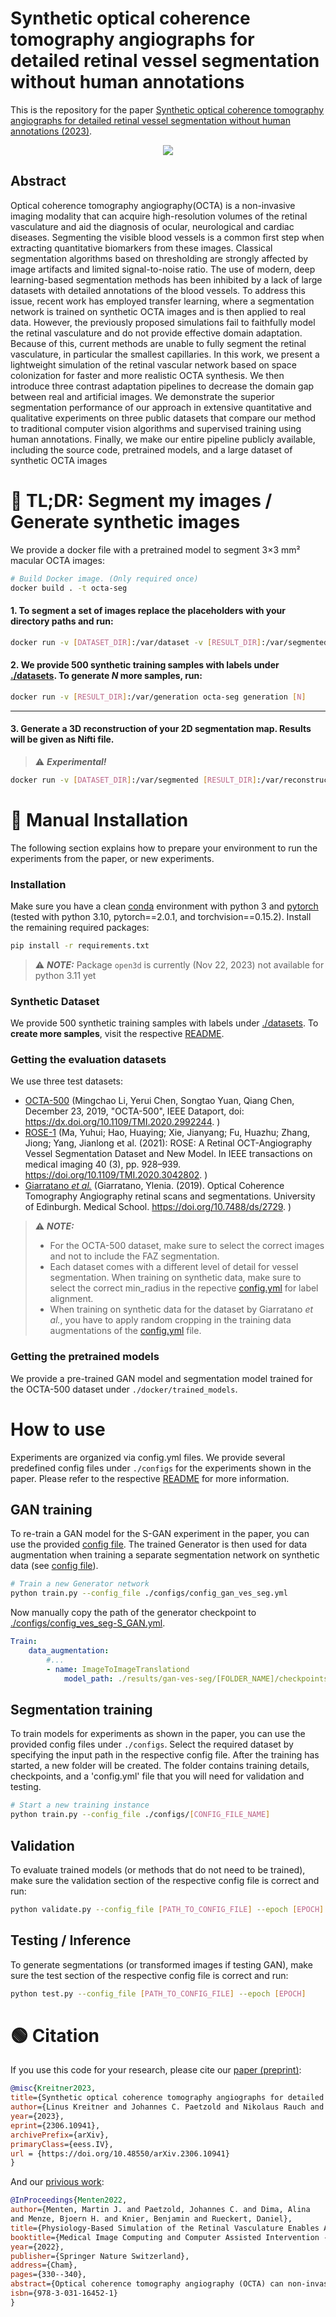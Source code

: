 # Synthetic optical coherence tomography angiographs for detailed retinal vessel segmentation without human annotations
This is the repository for the paper [Synthetic optical coherence tomography angiographs for detailed retinal vessel segmentation without human annotations (2023)](https://arxiv.org/abs/2306.10941)</b>.

<div style="text-align:center">
    <img src="images/abstract.svg">
</div>


## Abstract
 Optical coherence tomography angiography(OCTA) is a non-invasive imaging modality that can acquire high-resolution volumes of the retinal vasculature and aid the diagnosis of ocular, neurological and cardiac diseases. Segmenting the visible blood vessels is a common first step when extracting quantitative biomarkers from these images. Classical segmentation algorithms based on thresholding are strongly affected by image artifacts and limited signal-to-noise ratio. The use of modern, deep learning-based segmentation methods has been inhibited by a lack of large datasets with detailed annotations of the blood vessels. To address this issue, recent work has employed transfer learning, where a segmentation network is trained on synthetic OCTA images and is then applied to real data. However, the previously proposed simulations fail to faithfully model the retinal vasculature and do not provide effective domain adaptation. Because of this, current methods are unable to fully segment the retinal vasculature, in particular the smallest capillaries. In this work, we present a lightweight simulation of the retinal vascular network based on space colonization for faster and more realistic OCTA synthesis. We then introduce three contrast adaptation pipelines to decrease the domain gap between real and artificial images. We demonstrate the superior segmentation performance of our approach in extensive quantitative and qualitative experiments on three public datasets that compare our method to traditional computer vision algorithms and supervised training using human annotations. Finally, we make our entire pipeline publicly available, including the source code, pretrained models, and a large dataset of synthetic OCTA images

# 🔴 TL;DR: Segment my images / Generate synthetic images
We provide a docker file with a pretrained model to segment 3×3 mm² macular OCTA images:
```sh
# Build Docker image. (Only required once)
docker build . -t octa-seg
``` 
#### 1. To **segment** a set of images replace the placeholders with your directory paths and run:
```sh
docker run -v [DATASET_DIR]:/var/dataset -v [RESULT_DIR]:/var/segmented octa-seg segmentation
``` 
#### 2. **We provide 500 synthetic training samples** with labels under [./datasets](./datasets). To **generate** _N_ more samples, run:
```sh
docker run -v [RESULT_DIR]:/var/generation octa-seg generation [N]
``` 

---



#### 3. Generate a **3D reconstruction** of your 2D segmentation map. Results will be given as Nifti file.
> ⚠️ **_Experimental!_**
```sh
docker run -v [DATASET_DIR]:/var/segmented [RESULT_DIR]:/var/reconstructed octa-seg generation [N]
``` 

# 🔵 Manual Installation
The following section explains how to prepare your environment to run the experiments from the paper, or new experiments. 

### Installation
Make sure you have a clean [conda](https://docs.conda.io/en/main/miniconda.html) environment with python 3 and [pytorch](https://pytorch.org/get-started/locally/) (tested with python 3.10, pytorch==2.0.1, and torchvision==0.15.2). Install the remaining required packages:
 ```sh
pip install -r requirements.txt
 ```
 > ⚠️ **_NOTE:_** Package `open3d` is currently (Nov 22, 2023) not available for python 3.11 yet


### Synthetic Dataset
We provide 500 synthetic training samples with labels under [./datasets](./datasets). To **create more samples**, visit the respective [README](./datasets/README.md).

### Getting the evaluation datasets 

We use three test datasets:
 - [OCTA-500](https://ieee-dataport.org/open-access/octa-500) (Mingchao Li, Yerui Chen, Songtao Yuan, Qiang Chen, December 23, 2019, "OCTA-500", IEEE Dataport, doi: https://dx.doi.org/10.1109/TMI.2020.2992244. )
 - [ROSE-1](https://imed.nimte.ac.cn/dataofrose.html) (Ma, Yuhui; Hao, Huaying; Xie, Jianyang; Fu, Huazhu; Zhang, Jiong; Yang, Jianlong et al. (2021): ROSE: A Retinal OCT-Angiography Vessel Segmentation Dataset and New Model. In IEEE transactions on medical imaging 40 (3), pp. 928–939. https://doi.org/10.1109/TMI.2020.3042802. )
 - [Giarratano <i>et al.</i>](https://datashare.ed.ac.uk/handle/10283/3528) (Giarratano, Ylenia. (2019). Optical Coherence Tomography Angiography retinal scans and segmentations. University of Edinburgh. Medical School. https://doi.org/10.7488/ds/2729. )


> ⚠️ **_NOTE:_**
> - For the OCTA-500 dataset, make sure to select the correct images and not to include the FAZ segmentation.
> - Each dataset comes with a different level of detail for vessel segmentation. When training on synthetic data, make sure to select the correct min_radius in the repective [config.yml](configs/config_ves_seg-S.yml#L37) for label alignment.
> - When training on synthetic data for the dataset by Giarratano <i>et al.</i>, you have to apply random cropping in the training data augmentations of the [config.yml](configs/config_ves_seg-S.yml#L79) file.

### Getting the pretrained models
We provide a pre-trained GAN model and segmentation model trained for the OCTA-500 dataset under  `./docker/trained_models`.


# How to use
Experiments are organized via config.yml files. We provide several predefined config files under `./configs` for the experiments shown in the paper. Please refer to the respective [README](configs/README.md) for more information.

## GAN training
To re-train a GAN model for the S-GAN experiment in the paper, you can use the provided [config file](./configs/config_gan_ves_seg.yml). The trained Generator is then used for data augmentation when training a separate segmentation network on synthetic data (see [config file](./configs/config_ves_seg-S_GAN.yml)).

```sh
# Train a new Generator network
python train.py --config_file ./configs/config_gan_ves_seg.yml 
```
Now manually copy the path of the generator checkpoint to [./configs/config_ves_seg-S_GAN.yml](./configs/config_ves_seg-S_GAN.yml).
```yml
Train:
    data_augmentation:
        #...
        - name: ImageToImageTranslationd
            model_path: ./results/gan-ves-seg/[FOLDER_NAME]/checkpoints/
```



## Segmentation training
To train models for experiments as shown in the paper, you can use the provided config files under `./configs`. Select the required dataset by specifying the input path in the respective config file. After the training has started, a new folder will be created. The folder contains training details, checkpoints, and a 'config.yml' file that you will need for validation and testing.
```sh
# Start a new training instance
python train.py --config_file ./configs/[CONFIG_FILE_NAME]
```

## Validation
To evaluate trained models (or methods that do not need to be trained), make sure the validation section of the respective config file is correct and run:
```sh
python validate.py --config_file [PATH_TO_CONFIG_FILE] --epoch [EPOCH]
```

## Testing / Inference
To generate segmentations (or transformed images if testing GAN), make sure the test section of the respective config file is correct and run:
```sh
python test.py --config_file [PATH_TO_CONFIG_FILE] --epoch [EPOCH]
```

# 🟢 Citation
If you use this code for your research, please cite our [paper (preprint)](https://arxiv.org/abs/2306.10941):
```bib
@misc{Kreitner2023,
title={Synthetic optical coherence tomography angiographs for detailed retinal vessel segmentation without human annotations}, 
author={Linus Kreitner and Johannes C. Paetzold and Nikolaus Rauch and Chen Chen and Ahmed M. Hagag and Alaa E. Fayed and Sobha Sivaprasad and Sebastian Rausch and Julian Weichsel and Bjoern H. Menze and Matthias Harders and Benjamin Knier and Daniel Rueckert and Martin J. Menten},
year={2023},
eprint={2306.10941}, 
archivePrefix={arXiv},
primaryClass={eess.IV},
url = {https://doi.org/10.48550/arXiv.2306.10941}
}
```

And our [privious work](https://link.springer.com/chapter/10.1007/978-3-031-16452-1_32):
```bib
@InProceedings{Menten2022,
author={Menten, Martin J. and Paetzold, Johannes C. and Dima, Alina
and Menze, Bjoern H. and Knier, Benjamin and Rueckert, Daniel},
title={Physiology-Based Simulation of the Retinal Vasculature Enables Annotation-Free Segmentation of OCT Angiographs},
booktitle={Medical Image Computing and Computer Assisted Intervention -- MICCAI 2022},
year={2022},
publisher={Springer Nature Switzerland},
address={Cham},
pages={330--340},
abstract={Optical coherence tomography angiography (OCTA) can non-invasively image the eye's circulatory system. In order to reliably characterize the retinal vasculature, there is a need to automatically extract quantitative metrics from these images. The calculation of such biomarkers requires a precise semantic segmentation of the blood vessels. However, deep-learning-based methods for segmentation mostly rely on supervised training with voxel-level annotations, which are costly to obtain.},
isbn={978-3-031-16452-1}
}
```